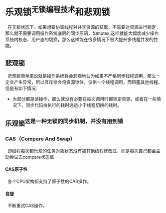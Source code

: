 # 乐观锁<sup>无锁编程技术</sup>和悲观锁
&nbsp;&nbsp;在无锁状态下，如果想要协调线程对共享资源的获取，不需要对资源进行锁定，那么就不需要调用操作系统底层的同步原语，如mutex.这样就能大幅度减少操作系统内核态、用户态的切换，那么这样能在很多情况下极大提升多线程并发的性能。


## 悲观锁
&nbsp;&nbsp;悲观锁简单来说就是操作系统将会悲观地认为如果不严格同步线程调用，那么一定会产生异常，所以互斥锁会将资源锁住，仅供一个线程调用，而阻塞其他线程。但是有如下情况:
- 大部分都是读操作，那么就没有必要在每次调用时都锁定资源，或者在一些情况下，同步代码块执行的耗时远远小于线程切换的耗时。


## 乐观锁<sup>这是一种无锁的同步机制，并没有用到锁</sup>
### CAS（Compare  And Swap）
&nbsp;&nbsp;即线程每次都乐观的任务对象状态没有被其他线程修改过，而是每次自己都会主动尝试去compare状态值
#### CAS原子性
&nbsp;&nbsp;各个CPU架构都支持了原子性的CAS操作。

#### 自旋
&nbsp;&nbsp;不断重试CAS操作。